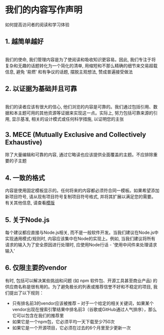 # 我们的内容写作声明
如何提高访问者的阅读和学习体验

## 1. 越简单越好

<br/>
我们的使命, 我们管理内容是为了使阅读和吸收知识更容易。因此, 我们专注于将复杂和无趣的话题转化为一个简化的清单, 用缩短和不那么精确的细节来交易超载信息, 避免 ‘易燃’ 和有争议的话题, 摆脱主观想法, 赞成普遍接受做法

<br/>

## 2. 以证据为基础并且可靠

<br/>
我们的读者应该有很大的信心, 他们浏览的内容是可靠的。我们通过包括引用、数据和本主题可用的其他资源等证据来实现这一点。实际上, 努力包括可靠来源的引用, 显示基准, 相关的设计模式或任何科学措施, 以证明您的主张


## 3.	MECE (Mutually Exclusive and Collectively Exhaustive)
除了大量编辑和可靠的内容, 通过它略读也应该提供全面覆盖的主题。不应排除重要的子主题

## 4. 一致的格式
内容是使用固定模板显示的。任何将来的内容都必须符合同一模板。如果希望添加新项目符号, 请从现有项目符号复制项目符号格式, 并将其扩展以满足您的需要。有关其他信息, 请查看[模版](https://github.com/i0natan/nodebestpractices/blob/master/sections/template.md)

## 5. 关于Node.js
每个建议都应直接与Node.js相关, 而不是一般软件开发。当我们建议在Node.js中实现通用模式/规则时, 内容应该集中在Node的实现上。例如, 当我们建议将所有请求的输入为了安全原因进行处理时, 应使用Node行话 - '使用中间件来处理请求输入'

## 6. 仅限主要的vendor
有时, 包括可以解决某些挑战和问题 (如 npm 软件包、开源工具甚至商业产品) 的供应商名称是很有用的。为了避免极长的列表或推荐信誉不好和不稳定的项目, 我们提出了以下规则：

-	只有排名前3的vendor应该被推荐 – 对于一个给定的相关关键词，如果某个vendor出现在搜索引擎结果中排名前3（谷歌或GitHub通过人气排序），那么它可以包含在我们的推荐里
-	如果它是一个npm包，它必须平均一天下载至少750次
-	如果它是一个开源项目，它必须在过去的6个月里至少更新一次
